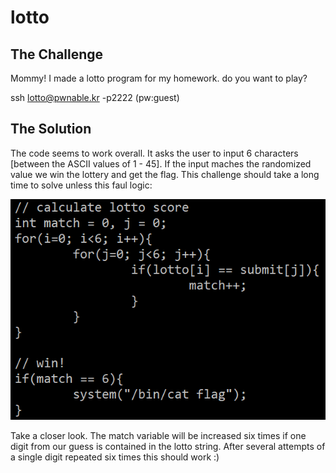 # lotto

## The Challenge

Mommy! I made a lotto program for my homework. do you want to play?

ssh lotto@pwnable.kr -p2222 \(pw:guest\)

## The Solution

The code seems to work overall. It asks the user to input 6 characters \[between the ASCII values of 1 - 45\]. If the input maches the randomized value we win the lottery and get the flag. This challenge should take a long time to solve unless this faul logic:

![](../.gitbook/assets/image%20%2836%29.png)

Take a closer look. The match variable will be increased six times if one digit from our guess is contained in the lotto string. After several attempts of a single digit repeated six times this should work :\)

